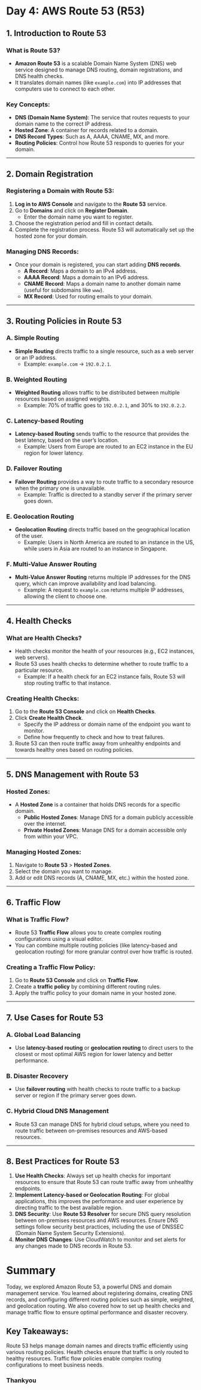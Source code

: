 # Day 4: AWS Route 53 (R53)

## 1. Introduction to Route 53

### What is Route 53?
- **Amazon Route 53** is a scalable Domain Name System (DNS) web service designed to manage DNS routing, domain registrations, and DNS health checks.
- It translates domain names (like `example.com`) into IP addresses that computers use to connect to each other.

### Key Concepts:
- **DNS (Domain Name System)**: The service that routes requests to your domain name to the correct IP address.
- **Hosted Zone**: A container for records related to a domain.
- **DNS Record Types**: Such as A, AAAA, CNAME, MX, and more.
- **Routing Policies**: Control how Route 53 responds to queries for your domain.

---

## 2. Domain Registration

### Registering a Domain with Route 53:
1. **Log in to AWS Console** and navigate to the **Route 53** service.
2. Go to **Domains** and click on **Register Domain**.
   - Enter the domain name you want to register.
3. Choose the registration period and fill in contact details.
4. Complete the registration process. Route 53 will automatically set up the hosted zone for your domain.

### Managing DNS Records:
- Once your domain is registered, you can start adding **DNS records**.
  - **A Record**: Maps a domain to an IPv4 address.
  - **AAAA Record**: Maps a domain to an IPv6 address.
  - **CNAME Record**: Maps a domain name to another domain name (useful for subdomains like `www`).
  - **MX Record**: Used for routing emails to your domain.

---

## 3. Routing Policies in Route 53

### A. Simple Routing
- **Simple Routing** directs traffic to a single resource, such as a web server or an IP address.
  - Example: `example.com` → `192.0.2.1`.

### B. Weighted Routing
- **Weighted Routing** allows traffic to be distributed between multiple resources based on assigned weights.
  - Example: 70% of traffic goes to `192.0.2.1`, and 30% to `192.0.2.2`.

### C. Latency-based Routing
- **Latency-based Routing** sends traffic to the resource that provides the best latency, based on the user’s location.
  - Example: Users from Europe are routed to an EC2 instance in the EU region for lower latency.

### D. Failover Routing
- **Failover Routing** provides a way to route traffic to a secondary resource when the primary one is unavailable.
  - Example: Traffic is directed to a standby server if the primary server goes down.

### E. Geolocation Routing
- **Geolocation Routing** directs traffic based on the geographical location of the user.
  - Example: Users in North America are routed to an instance in the US, while users in Asia are routed to an instance in Singapore.

### F. Multi-Value Answer Routing
- **Multi-Value Answer Routing** returns multiple IP addresses for the DNS query, which can improve availability and load balancing.
  - Example: A request to `example.com` returns multiple IP addresses, allowing the client to choose one.

---

## 4. Health Checks

### What are Health Checks?
- Health checks monitor the health of your resources (e.g., EC2 instances, web servers).
- Route 53 uses health checks to determine whether to route traffic to a particular resource.
  - Example: If a health check for an EC2 instance fails, Route 53 will stop routing traffic to that instance.

### Creating Health Checks:
1. Go to the **Route 53 Console** and click on **Health Checks**.
2. Click **Create Health Check**.
   - Specify the IP address or domain name of the endpoint you want to monitor.
   - Define how frequently to check and how to treat failures.
3. Route 53 can then route traffic away from unhealthy endpoints and towards healthy ones based on routing policies.

---

## 5. DNS Management with Route 53

### Hosted Zones:
- A **Hosted Zone** is a container that holds DNS records for a specific domain.
  - **Public Hosted Zones**: Manage DNS for a domain publicly accessible over the internet.
  - **Private Hosted Zones**: Manage DNS for a domain accessible only from within your VPC.

### Managing Hosted Zones:
1. Navigate to **Route 53** > **Hosted Zones**.
2. Select the domain you want to manage.
3. Add or edit DNS records (A, CNAME, MX, etc.) within the hosted zone.

---

## 6. Traffic Flow

### What is Traffic Flow?
- Route 53 **Traffic Flow** allows you to create complex routing configurations using a visual editor.
- You can combine multiple routing policies (like latency-based and geolocation routing) for more granular control over how traffic is routed.

### Creating a Traffic Flow Policy:
1. Go to **Route 53 Console** and click on **Traffic Flow**.
2. Create a **traffic policy** by combining different routing rules.
3. Apply the traffic policy to your domain name in your hosted zone.

---

## 7. Use Cases for Route 53

### A. Global Load Balancing
- Use **latency-based routing** or **geolocation routing** to direct users to the closest or most optimal AWS region for lower latency and better performance.

### B. Disaster Recovery
- Use **failover routing** with health checks to route traffic to a backup server or region if the primary server goes down.

### C. Hybrid Cloud DNS Management
- Route 53 can manage DNS for hybrid cloud setups, where you need to route traffic between on-premises resources and AWS-based resources.

---

## 8. Best Practices for Route 53

1. **Use Health Checks**: Always set up health checks for important resources to ensure that Route 53 can route traffic away from unhealthy endpoints.
2. **Implement Latency-based or Geolocation Routing**: For global applications, this improves the performance and user experience by directing traffic to the best available region.
3. **DNS Security**: Use **Route 53 Resolver** for secure DNS query resolution between on-premises resources and
AWS resources. Ensure DNS settings follow security best practices, including the use of DNSSEC (Domain Name System Security Extensions).
4. **Monitor DNS Changes**: Use CloudWatch to monitor and set alerts for any changes made to DNS records in Route 53.

# Summary
Today, we explored Amazon Route 53, a powerful DNS and domain management service. You learned about registering domains, creating DNS records, and configuring different routing policies such as simple, weighted, and geolocation routing. We also covered how to set up health checks and manage traffic flow to ensure optimal performance and disaster recovery.

## Key Takeaways:

Route 53 helps manage domain names and directs traffic efficiently using various routing policies.
Health checks ensure that traffic is only routed to healthy resources.
Traffic flow policies enable complex routing configurations to meet business needs.

### Thankyou